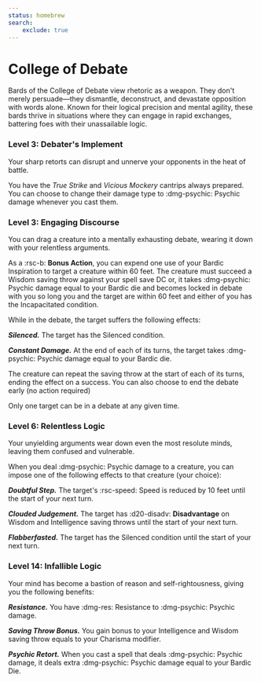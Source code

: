 ```yaml
---
status: homebrew
search:
    exclude: true
---
```


# College of Debate

Bards of the College of Debate view rhetoric as a weapon. They don't merely persuade—they dismantle, deconstruct, and devastate opposition with words alone. Known for their logical precision and mental agility, these bards thrive in situations where they can engage in rapid exchanges, battering foes with their unassailable logic.

### Level 3: Debater's Implement

Your sharp retorts can disrupt and unnerve your opponents in the heat of battle.

You have the *True Strike* and *Vicious Mockery* cantrips always prepared. You can choose to change their damage type to :dmg-psychic: Psychic damage whenever you cast them.

### Level 3: Engaging Discourse

You can drag a creature into a mentally exhausting debate, wearing it down with your relentless arguments.

As a :rsc-b: **Bonus Action**, you can expend one use of your Bardic Inspiration to target a creature within 60 feet. The creature must succeed a Wisdom saving throw against your spell save DC or, it takes :dmg-psychic: Psychic damage equal to your Bardic die and becomes locked in debate with you so long you and the target are within 60 feet and either of you has the Incapacitated condition.

While in the debate, the target suffers the following effects:

***Silenced.*** The target has the Silenced condition.

***Constant Damage.*** At the end of each of its turns, the target takes :dmg-psychic: Psychic damage equal to your Bardic die.

The creature can repeat the saving throw at the start of each of its turns, ending the effect on a success. You can also choose to end the debate early (no action required)

Only one target can be in a debate at any given time.

### Level 6: Relentless Logic

Your unyielding arguments wear down even the most resolute minds, leaving them confused and vulnerable. 

When you deal :dmg-psychic: Psychic damage to a creature, you can impose one of the following effects to that creature (your choice):

***Doubtful Step.*** The target's :rsc-speed: Speed is reduced by 10 feet until the start of your next turn.

***Clouded Judgement.*** The target has :d20-disadv: **Disadvantage** on Wisdom and Intelligence saving throws until the start of your next turn.

***Flabberfasted.*** The target has the Silenced condition until the start of your next turn.

### Level 14: Infallible Logic

Your mind has become a bastion of reason and self-rightousness, giving you the following benefits:

***Resistance.*** You have :dmg-res: Resistance to :dmg-psychic: Psychic damage.

***Saving Throw Bonus.*** You gain bonus to your Intelligence and Wisdom saving throw equals to your Charisma modifier.

***Psychic Retort.*** When you cast a spell that deals :dmg-psychic: Psychic damage, it deals extra :dmg-psychic: Psychic damage equal to your Bardic Die.
